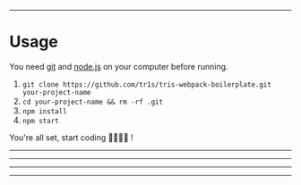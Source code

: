 <!-- markdownlint-disable MD001 -->
<!-- markdownlint-disable MD033 -->

___

# Usage

You need [git](https://git-scm.com/) and [node.js](https://nodejs.org/) on your computer before running.

1. `git clone https://github.com/tr1s/tris-webpack-boilerplate.git your-project-name`
2. `cd your-project-name && rm -rf .git`
3. `npm install`
4. `npm start`

You're all set, start coding 👩‍💻👨‍💻 !

___
___
___
___

